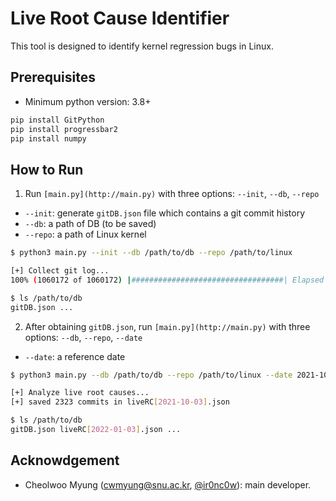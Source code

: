 # Live Root Cause Identifier

This tool is designed to identify kernel regression bugs in Linux.

## Prerequisites

- Minimum python version: 3.8+

```bash
pip install GitPython
pip install progressbar2
pip install numpy
```

## How to Run

1) Run `[main.py](http://main.py)` with three options: `--init`, `--db`, `--repo`

- `--init`: generate `gitDB.json` file which contains a git commit history
- `--db`: a path of DB (to be saved)
- `--repo`: a path of Linux kernel

```bash
$ python3 main.py --init --db /path/to/db --repo /path/to/linux

[+] Collect git log...
100% (1060172 of 1060172) |##################################| Elapsed Time: 0:02:50 Time:  0:02:50

$ ls /path/to/db
gitDB.json ...
```

2) After obtaining `gitDB.json`, run `[main.py](http://main.py)` with three options: `--db`, `--repo`, `--date`

- `--date`: a reference date

```bash
$ python3 main.py --db /path/to/db --repo /path/to/linux --date 2021-10-03

[+] Analyze live root causes...
[+] saved 2323 commits in liveRC[2021-10-03].json

$ ls /path/to/db
gitDB.json liveRC[2022-01-03].json ...
```


## Acknowdgement

 - Cheolwoo Myung (cwmyung@snu.ac.kr, [@ir0nc0w](https://github.com/ir0nc0w)): main developer.
